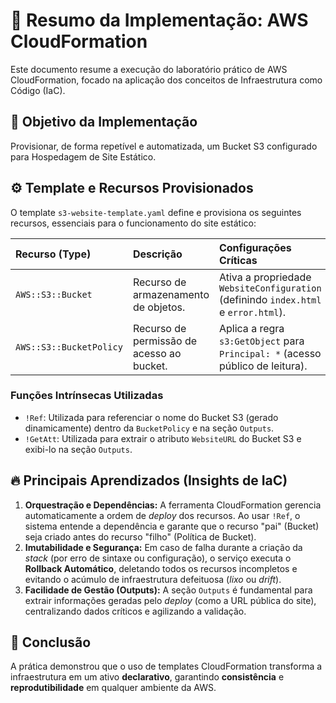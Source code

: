 # 📝 Resumo da Implementação: AWS CloudFormation

Este documento resume a execução do laboratório prático de AWS CloudFormation, focado na aplicação dos conceitos de Infraestrutura como Código (IaC).

## 🎯 Objetivo da Implementação

Provisionar, de forma repetível e automatizada, um Bucket S3 configurado para Hospedagem de Site Estático.

## ⚙️ Template e Recursos Provisionados

O template `s3-website-template.yaml` define e provisiona os seguintes recursos, essenciais para o funcionamento do site estático:

| Recurso (Type) | Descrição | Configurações Críticas |
| :--- | :--- | :--- |
| `AWS::S3::Bucket` | Recurso de armazenamento de objetos. | Ativa a propriedade `WebsiteConfiguration` (definindo `index.html` e `error.html`). |
| `AWS::S3::BucketPolicy` | Recurso de permissão de acesso ao bucket. | Aplica a regra `s3:GetObject` para `Principal: *` (acesso público de leitura). |

### Funções Intrínsecas Utilizadas

* `!Ref`: Utilizada para referenciar o nome do Bucket S3 (gerado dinamicamente) dentro da `BucketPolicy` e na seção `Outputs`.
* `!GetAtt`: Utilizada para extrair o atributo `WebsiteURL` do Bucket S3 e exibi-lo na seção `Outputs`.

## 🔥 Principais Aprendizados (Insights de IaC)

1.  **Orquestração e Dependências:** A ferramenta CloudFormation gerencia automaticamente a ordem de *deploy* dos recursos. Ao usar `!Ref`, o sistema entende a dependência e garante que o recurso "pai" (Bucket) seja criado antes do recurso "filho" (Política de Bucket).
2.  **Imutabilidade e Segurança:** Em caso de falha durante a criação da *stack* (por erro de sintaxe ou configuração), o serviço executa o **Rollback Automático**, deletando todos os recursos incompletos e evitando o acúmulo de infraestrutura defeituosa (*lixo* ou *drift*).
3.  **Facilidade de Gestão (Outputs):** A seção `Outputs` é fundamental para extrair informações geradas pelo *deploy* (como a URL pública do site), centralizando dados críticos e agilizando a validação.

## 🚀 Conclusão

A prática demonstrou que o uso de templates CloudFormation transforma a infraestrutura em um ativo **declarativo**, garantindo **consistência** e **reprodutibilidade** em qualquer ambiente da AWS.
